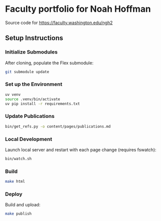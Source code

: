 # Faculty portfolio for Noah Hoffman

Source code for https://faculty.washington.edu/ngh2

## Setup Instructions

### Initialize Submodules

After cloning, populate the Flex submodule:
```bash
git submodule update
```

### Set up the Environment

```bash
uv venv
source .venv/bin/activate
uv pip install -r requirements.txt
```

### Update Publications

```bash
bin/get_refs.py -o content/pages/publications.md
```

### Local Development

Launch local server and restart with each page change (requires fswatch):

```bash
bin/watch.sh
```

### Build

```bash
make html
```

### Deploy

Build and upload:

```bash
make publish
```

